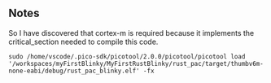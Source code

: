 
## Notes

So I have discovered that cortex-m is required because it implements the critical_section needed to compile this code. 


`sudo /home/vscode/.pico-sdk/picotool/2.0.0/picotool/picotool load '/workspaces/myFirstBlinky/MyFirstRustBlinky/rust_pac/target/thumbv6m-none-eabi/debug/rust_pac_blinky.elf' -fx`